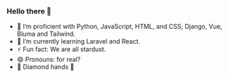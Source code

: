 ### Hello there 👋

<!--
**nikhilkutinha/nikhilkutinha** is a ✨ _special_ ✨ repository because its `README.md` (this file) appears on your GitHub profile.

Here are some ideas to get you started:
-->

- 🔭 I’m proficient with Python, JavaScript, HTML, and CSS; Django, Vue, Bluma and Tailwind.
- 🌱 I’m currently learning Laravel and React.
- ⚡ Fun fact: We are all stardust.
- 😄 Pronouns: for real?
- 💎 Diamond hands 🙌

<!--
- 👯 I’m looking to collaborate on ...
- 🤔 I’m looking for help with ...
- 💬 Ask me about ...
- 📫 How to reach me: ...
- 😄 Pronouns: ...
-->

